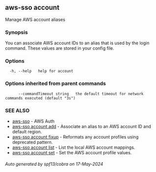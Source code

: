 ## aws-sso account

Manage AWS account aliases

### Synopsis

You can associate AWS account IDs to an alias that is
used by the login command. These values are stored
in your config file.

### Options

```
  -h, --help   help for account
```

### Options inherited from parent commands

```
      --commandTimeout string   the default timeout for network commands executed (default "3s")
```

### SEE ALSO

* [aws-sso](aws-sso.md)	 - AWS Auth
* [aws-sso account add](aws-sso_account_add.md)	 - Associate an alias to an AWS account ID and default region.
* [aws-sso account fixup](aws-sso_account_fixup.md)	 - Reformats any account profiles using deprecated pattern.
* [aws-sso account list](aws-sso_account_list.md)	 - List the local AWS account mappings.
* [aws-sso account set](aws-sso_account_set.md)	 - Set the AWS account profile values.

###### Auto generated by spf13/cobra on 17-May-2024
